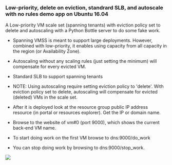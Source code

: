 ### Low-priority, delete on eviction, standrard SLB, and autoscale with no rules demo app on Ubuntu 16.04 ###

A Low-priority VM scale set (spanning tenants) with eviction policy set to delete and autoscaling with a Python Bottle server to do some fake work. 

- Spanning VMSS is meant to support large deployments. However, combined with low-priority, it enables using capacity from all capacity in the region (or Availability Zone).
- Autoscaling without any scaling rules (just setting the minimum) will compensate for every evicted VM. 
- Standard SLB to support spanning tenants
- NOTE: Using autoscaling require setting eviction policy to 'delete'.
With eviction policy set to delete, autoscaling will compensate for evicted (deleted) VMs in the scale set. 
 
- After it is deployed look at the resource group public IP address resource (in portal or resources explorer). Get the IP or domain name.
- Browse to the website of vm#0 (port 9000), which shows the current back-end VM name.
- To start doing work on the first VM browse to dns:9000/do_work
- You can stop doing work by browsing to dns:9000/stop_work.

<a href="https://portal.azure.com/#create/Microsoft.Template/uri/https%3A%2F%2Fraw.githubusercontent.com%2Fzivraf%2FLowPri%2Fmaster%2F201-vmss-low-pri-bottle-autoscale-no-rules%2Fazuredeploy.json" target="_blank">
    <img src="http://azuredeploy.net/deploybutton.png"/>
    </a>

